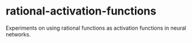 # rational-activation-functions
Experiments on using rational functions as activation functions in neural networks.
